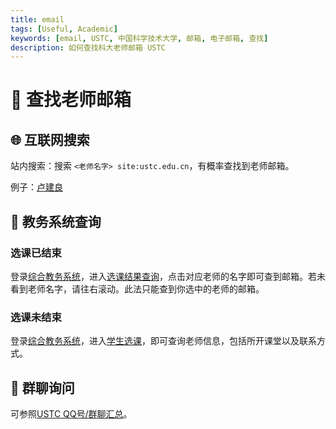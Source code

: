 ```yaml
---
title: email
tags: [Useful, Academic]
keywords: [email, USTC, 中国科学技术大学, 邮箱, 电子邮箱, 查找]
description: 如何查找科大老师邮箱 USTC
---
```


# 📧 查找老师邮箱

## 🌐 互联网搜索

站内搜索：搜索 `<老师名字> site:ustc.edu.cn`，有概率查找到老师邮箱。

例子：[卢建良](https://cn.bing.com/search?q=%E5%8D%A2%E5%BB%BA%E8%89%AF%20site%3Austc.edu.cn)

## 🔎 教务系统查询

### 选课已结束

登录[综合教务系统](https://jw.ustc.edu.cn/)，进入[选课结果查询](https://jw.ustc.edu.cn/for-std/course-take-query)，点击对应老师的名字即可查到邮箱。若未看到老师名字，请往右滚动。此法只能查到你选中的老师的邮箱。

### 选课未结束

登录[综合教务系统](https://jw.ustc.edu.cn/)，进入[学生选课](https://jw.ustc.edu.cn/for-std/course-select)，即可查询老师信息，包括所开课堂以及联系方式。

## 🐧 群聊询问

可参照[USTC QQ号/群聊汇总](/notes/USTC_qqs)。
